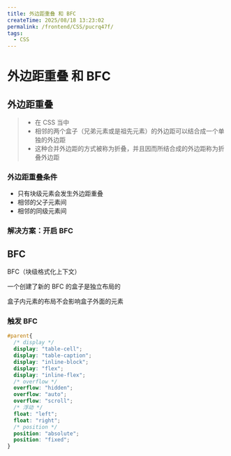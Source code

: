 ```yaml
---
title: 外边距重叠 和 BFC
createTime: 2025/08/18 13:23:02
permalink: /frontend/CSS/pucrq47f/
tags:
  - CSS
---
```


# 外边距重叠 和 BFC

## 外边距重叠

> - 在 CSS 当中
> - 相邻的两个盒子（兄弟元素或是祖先元素）的外边距可以结合成一个单独的外边距
> - 这种合并外边距的方式被称为折叠，并且因而所结合成的外边距称为折叠外边距

### 外边距重叠条件

- 只有块级元素会发生外边距重叠
- 相邻的父子元素间
- 相邻的同级元素间

### 解决方案：开启 BFC

## BFC

BFC（块级格式化上下文）

一个创建了新的 BFC 的盒子是独立布局的

盒子内元素的布局不会影响盒子外面的元素

### 触发 BFC

```CSS
#parent{
  /* display */
  display: "table-cell";
  display: "table-caption";
  display: "inline-block";
  display: "flex";
  display: "inline-flex";
  /* overflow */
  overflow: "hidden";
  overflow: "auto";
  overflow: "scroll";
  /* 浮动 */
  float: "left";
  float: "right";
  /* position */
  position: "absolute";
  position: "fixed";
}
```
